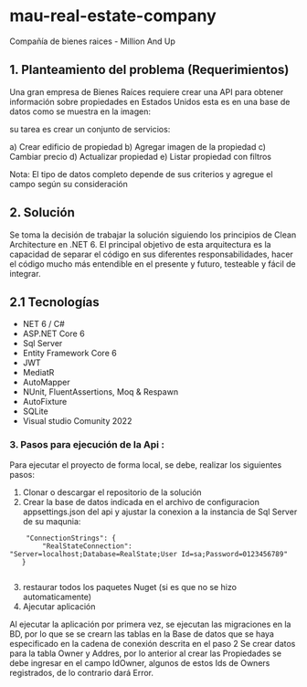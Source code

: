 
# mau-real-estate-company
Compañía de bienes raices - Million And Up

## 1. Planteamiento del problema (Requerimientos)

Una gran empresa de Bienes Raíces requiere crear una API para obtener información sobre propiedades en Estados Unidos
esta es en una base de datos como se muestra en la imagen:

su tarea es crear un conjunto de servicios:

a) Crear edificio de propiedad
b) Agregar imagen de la propiedad
c) Cambiar precio
d) Actualizar propiedad
e) Listar propiedad con filtros

Nota: El tipo de datos completo depende de sus criterios y agregue el campo según su consideración


## 2. Solución

Se toma la decisión de trabajar la solución siguiendo los principios de Clean Architecture en .NET 6. 
El principal objetivo de esta arquitectura es la capacidad de separar el código en sus diferentes responsabilidades, hacer el código mucho más entendible en el presente y futuro, testeable y fácil de integrar.


## 2.1 Tecnologías
* NET 6 / C#
* ASP.NET Core 6
* Sql Server
* Entity Framework Core 6
* JWT
* MediatR
* AutoMapper
* NUnit, FluentAssertions, Moq & Respawn
* AutoFixture
* SQLite
* Visual studio Comunity 2022

### 3. Pasos para ejecución de la Api :
Para ejecutar el proyecto de forma local, se debe, realizar los siguientes pasos: 
1. Clonar o descargar el repositorio de la solución
2. Crear la base de datos indicada en el archivo de configuracion appsettings.json del api y ajustar la conexion a la instancia de Sql Server de su maqunia:
```
	"ConnectionStrings": {
		"RealStateConnection": "Server=localhost;Database=RealState;User Id=sa;Password=0123456789"
   }
   
```
3. restaurar todos los paquetes Nuget (si es que no se hizo automaticamente)
4. Ajecutar aplicación

Al ejecutar la aplicación por primera vez, se ejecutan las migraciones en la BD, por lo que se se crearn las tablas en la Base de datos que se haya especificado en la cadena de conexión descrita en el paso 2
Se crear datos para la tabla Owner y Addres, por lo anterior al crear las Propiedades se debe ingresar en el campo IdOwner, algunos de estos Ids de Owners registrados, de lo contrario dará Error.



